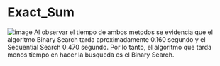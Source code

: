 # Exact_Sum
![image](https://user-images.githubusercontent.com/83439579/135732542-505a6a45-4b82-4574-9561-f32ea333d718.png)
Al observar el tiempo de ambos metodos se evidencia que el algoritmo Binary Search tarda aproximadamente 0.160 segundo y el Sequential Search 0.470 segundo. Por lo tanto, el algoritmo que tarda menos tiempo en hacer la busqueda es el Binary Search.
